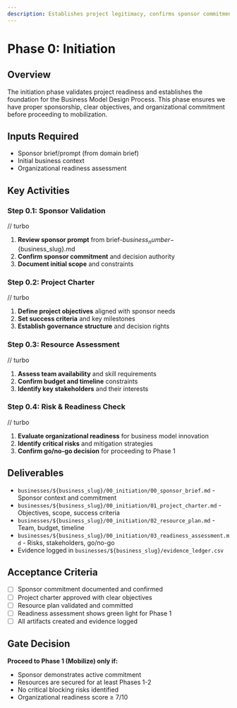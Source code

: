 ```yaml
---
description: Establishes project legitimacy, confirms sponsor commitment, defines initial scope and constraints, and sets up governance structure. Gateway to formal BMDP execution.
---
```


# Phase 0: Initiation

## Overview

The initiation phase validates project readiness and establishes the foundation for the Business Model Design Process. This phase ensures we have proper sponsorship, clear objectives, and organizational commitment before proceeding to mobilization.

## Inputs Required

- Sponsor brief/prompt (from domain brief)
- Initial business context
- Organizational readiness assessment

## Key Activities

### Step 0.1: Sponsor Validation

// turbo

1. **Review sponsor prompt** from brief-${business_number}-${business_slug}.md
2. **Confirm sponsor commitment** and decision authority
3. **Document initial scope** and constraints

### Step 0.2: Project Charter

// turbo

1. **Define project objectives** aligned with sponsor needs
2. **Set success criteria** and key milestones
3. **Establish governance structure** and decision rights

### Step 0.3: Resource Assessment

// turbo

1. **Assess team availability** and skill requirements
2. **Confirm budget and timeline** constraints
3. **Identify key stakeholders** and their interests

### Step 0.4: Risk & Readiness Check

// turbo

1. **Evaluate organizational readiness** for business model innovation
2. **Identify critical risks** and mitigation strategies
3. **Confirm go/no-go decision** for proceeding to Phase 1

## Deliverables

- `businesses/${business_slug}/00_initiation/00_sponsor_brief.md` - Sponsor context and commitment
- `businesses/${business_slug}/00_initiation/01_project_charter.md` - Objectives, scope, success criteria
- `businesses/${business_slug}/00_initiation/02_resource_plan.md` - Team, budget, timeline
- `businesses/${business_slug}/00_initiation/03_readiness_assessment.md` - Risks, stakeholders, go/no-go
- Evidence logged in `businesses/${business_slug}/evidence_ledger.csv`

## Acceptance Criteria

- [ ] Sponsor commitment documented and confirmed
- [ ] Project charter approved with clear objectives
- [ ] Resource plan validated and committed
- [ ] Readiness assessment shows green light for Phase 1
- [ ] All artifacts created and evidence logged

## Gate Decision

**Proceed to Phase 1 (Mobilize) only if:**

- Sponsor demonstrates active commitment
- Resources are secured for at least Phases 1-2
- No critical blocking risks identified
- Organizational readiness score ≥ 7/10
